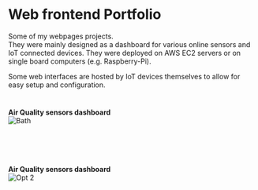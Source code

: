 # Web frontend **Portfolio**

Some of my webpages projects. <br />
They were mainly designed as a dashboard for various online sensors and IoT connected devices.
They were deployed on AWS EC2 servers or on single board computers (e.g. Raspberry-Pi).

Some web interfaces are hosted by IoT devices themselves to allow for easy setup and configuration.

#
#

**Air Quality sensors dashboard** <br />
![Bath](https://user-images.githubusercontent.com/29917546/100623468-e2b3a880-332a-11eb-8112-fa13a2114be2.jpg) <br /> <br /> <br /> <br /> <br />

**Air Quality sensors dashboard** <br />
![Opt 2](https://user-images.githubusercontent.com/29917546/100623812-548bf200-332b-11eb-9d02-b270de23add2.jpg) <br /> <br /> <br /> <br /> <br />


